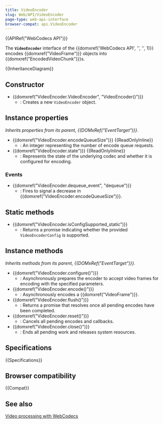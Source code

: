 ```yaml
---
title: VideoEncoder
slug: Web/API/VideoEncoder
page-type: web-api-interface
browser-compat: api.VideoEncoder
---
```


{{APIRef("WebCodecs API")}}

The **`VideoEncoder`** interface of the {{domxref('WebCodecs API', '', '', 1)}} encodes {{domxref("VideoFrame")}} objects into {{domxref("EncodedVideoChunk")}}s.

{{InheritanceDiagram}}

## Constructor

- {{domxref("VideoEncoder.VideoEncoder", "VideoEncoder()")}}
  - : Creates a new `VideoEncoder` object.

## Instance properties

_Inherits properties from its parent, {{DOMxRef("EventTarget")}}._

- {{domxref("VideoEncoder.encodeQueueSize")}} {{ReadOnlyInline}}
  - : An integer representing the number of encode queue requests.
- {{domxref("VideoEncoder.state")}} {{ReadOnlyInline}}
  - : Represents the state of the underlying codec and whether it is configured for encoding.

### Events

- {{domxref("VideoEncoder.dequeue_event", "dequeue")}}
  - : Fires to signal a decrease in {{domxref("VideoEncoder.encodeQueueSize")}}.

## Static methods

- {{domxref("VideoEncoder.isConfigSupported_static")}}
  - : Returns a promise indicating whether the provided `VideoEncoderConfig` is supported.

## Instance methods

_Inherits methods from its parent, {{DOMxRef("EventTarget")}}._

- {{domxref("VideoEncoder.configure()")}}
  - : Asynchronously prepares the encoder to accept video frames for encoding with the specified parameters.
- {{domxref("VideoEncoder.encode()")}}
  - : Asynchronously encodes a {{domxref("VideoFrame")}}.
- {{domxref("VideoEncoder.flush()")}}
  - : Returns a promise that resolves once all pending encodes have been completed.
- {{domxref("VideoEncoder.reset()")}}
  - : Cancels all pending encodes and callbacks.
- {{domxref("VideoEncoder.close()")}}
  - : Ends all pending work and releases system resources.

## Specifications

{{Specifications}}

## Browser compatibility

{{Compat}}

## See also

[Video processing with WebCodecs](https://web.dev/webcodecs/)
